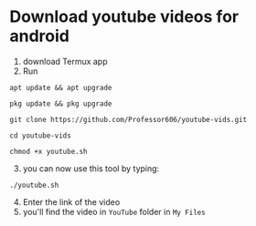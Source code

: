 # Download youtube videos for android
1. download Termux app
2. Run
```
apt update && apt upgrade
```
```
pkg update && pkg upgrade
```
```
git clone https://github.com/Professor606/youtube-vids.git
```
```
cd youtube-vids
```
```
chmod +x youtube.sh
```
3. you can now use this tool by typing:
```
./youtube.sh
```
4. Enter the link of the video
5. you'll find the video in ```YouTube``` folder in ```My Files```
